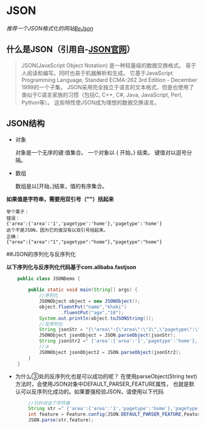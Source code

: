 # JSON

*推荐一个JSON格式化的网站[BeJson](https://www.bejson.com/)*

## 什么是JSON（引用自-[JSON官网](http://json.org/json-zh.html)）
> JSON(JavaScript Object Notation) 是一种轻量级的数据交换格式。 
>易于人阅读和编写。同时也易于机器解析和生成。 
>它基于JavaScript Programming Language, Standard ECMA-262 3rd Edition - December 1999的一个子集。 
>JSON采用完全独立于语言的文本格式，但是也使用了类似于C语言家族的习惯（包括C, C++, C#, Java, JavaScript, Perl, Python等）。
> 这些特性使JSON成为理想的数据交换语言。

## JSON结构

- 对象

    对象是一个无序的键:值集合。
    一个对象以 { 开始，} 结束。
    键值对以逗号分隔。
    

- 数组

    数组是以[开始，]结束，值的有序集合。

**如果值是字符串，需要用双引号（""）括起来**

    举个栗子：
    错误：
    {'area':{'area':'1','pagetype':'home'},'pagetype':'home'}
    这个不是JSON，因为它的值没有以双引号括起来。
    正确：
    {"area":{"area":"1","pagetype":"home"},"pagetype":"home"}
    

##JSON的序列化与反序列化

**以下序列化与反序列化代码基于com.alibaba.fastjson**

```java
    public class JSONDemo {
    
        public static void main(String[] args) {
            //序列化
            JSONObject object = new JSONObject();
            object.fluentPut("name","khaki")
                    .fluentPut("age","18");
            System.out.println(object.toJSONString());
            //反序列化
            String jsonStr = "{\"area\":{\"area\":\"1\",\"pagetype\":\"home\"},\"pagetype\":\"home\"}";
            JSONObject jsonObject = JSON.parseObject(jsonStr);
            String jsonStr2 =" {'area':{'area':'1','pagetype':'home'},'pagetype':'home'}";
            //③
            JSONObject jsonObject2 = JSON.parseObject(jsonStr2);
        }
    }
```
- 为什么③处的反序列化也是可以成功的呢？
    在使用parseObject(String text)方法时，会使用JSON对象中DEFAULT_PARSER_FEATURE属性，
    也就是默认可以反序列化成功的。如果要强校验JSON，请使用以下代码
```java
        //只针对这个字符串
        String str =" {'area':{'area':'1','pagetype':'home'},'pagetype':'home'}";
        int feature = Feature.config(JSON.DEFAULT_PARSER_FEATURE,Feature.AllowSingleQuotes,false);
        JSON.parse(str,feature);  
```
    
